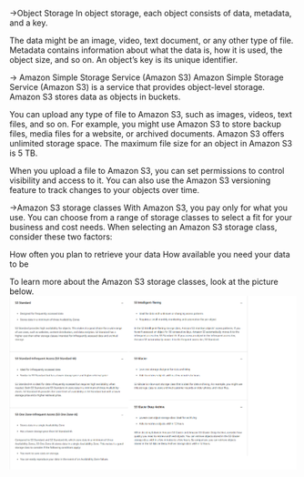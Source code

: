 ->Object Storage
In object storage, each object consists of data, metadata, and a key.

The data might be an image, video, text document, or any other type of file.
Metadata contains information about what the data is, how it is used, the object size, and so on.
An object’s key is its unique identifier.

-> Amazon Simple Storage Service (Amazon S3)
Amazon Simple Storage Service (Amazon S3) is a service that provides object-level storage.
Amazon S3 stores data as objects in buckets.

You can upload any type of file to Amazon S3, such as images, videos, text files, and so on.
For example, you might use Amazon S3 to store backup files, media files for a website, or archived documents.
Amazon S3 offers unlimited storage space. The maximum file size for an object in Amazon S3 is 5 TB.

When you upload a file to Amazon S3, you can set permissions to control visibility and access to it.
You can also use the Amazon S3 versioning feature to track changes to your objects over time.

->Amazon S3 storage classes
With Amazon S3, you pay only for what you use. You can choose from a range of storage classes to select a fit for your business and cost needs. When selecting an Amazon S3 storage class, consider these two factors:

How often you plan to retrieve your data
How available you need your data to be

To learn more about the Amazon S3 storage classes, look at the picture below.
<img src="https://github.com/joaosantino/AWS-Cloud-Practitioner-Essentials/blob/c6216bb9c62baffb5bdc124258ee3914dbd1ffca/Course/Module%205%20-%20Storage%20and%20Databases/5.3%20Storage%20Classes.png">
